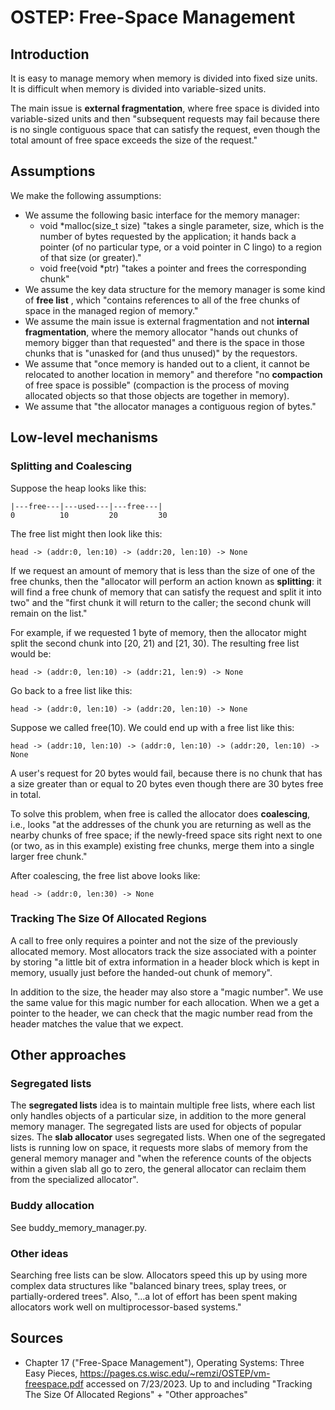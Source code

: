 # OSTEP: Free-Space Management

## Introduction

It is easy to manage memory when memory is divided into fixed size units. It is difficult when memory is divided into variable-sized units.

The main issue is **external fragmentation**, where free space is divided into variable-sized units and then "subsequent requests may fail because there is no single contiguous space that can satisfy the request, even though the total amount of free space exceeds the size of the request."

## Assumptions

We make the following assumptions:
* We assume the following basic interface for the memory manager:
	* void \*malloc(size_t size) "takes a single parameter, size, which is the number of bytes requested by the application; it hands back a pointer (of no particular type, or a void pointer in C lingo) to a region of that size (or greater)."
	* void free(void \*ptr) "takes a pointer and frees the corresponding chunk"
* We assume the key data structure for the memory manager is some kind of **free list** , which "contains references to all of the free chunks of space in the managed region of memory."
* We assume the main issue is external fragmentation and not **internal fragmentation**, where the memory allocator "hands out chunks of memory bigger than that requested" and there is the space in those chunks that is "unasked for (and thus unused)" by the requestors.
* We assume that "once memory is handed out to a client, it cannot be relocated to another location in memory" and therefore "no **compaction** of free space is possible" (compaction is the process of moving allocated objects so that those objects are together in memory).
* We assume that "the allocator manages a contiguous region of bytes."

## Low-level mechanisms

### Splitting and Coalescing

Suppose the heap looks like this:

```
|---free---|---used---|---free---|
0          10         20         30
```

The free list might then look like this:

```
head -> (addr:0, len:10) -> (addr:20, len:10) -> None
```

If we request an amount of memory that is less than the size of one of the free chunks, then the "allocator will perform an action known as **splitting**: it will find a free chunk of memory that can satisfy the request and split it into two" and the "first chunk it will return to the caller; the second chunk will remain on the list."

For example, if we requested 1 byte of memory, then the allocator might split the second chunk into [20, 21) and [21, 30). The resulting free list would be:

```
head -> (addr:0, len:10) -> (addr:21, len:9) -> None
```

Go back to a free list like this:

```
head -> (addr:0, len:10) -> (addr:20, len:10) -> None
```

Suppose we called free(10). We could end up with a free list like this:

```
head -> (addr:10, len:10) -> (addr:0, len:10) -> (addr:20, len:10) -> None
``` 

A user's request for 20 bytes would fail, because there is no chunk that has a size greater than or equal to 20 bytes even though there are 30 bytes free in total.

To solve this problem, when free is called the allocator does **coalescing**, i.e., looks "at the addresses of the chunk you are returning as well as the nearby chunks of free space; if the newly-freed space sits right next to one (or two, as in this example) existing free chunks, merge them into a single larger free chunk."

After coalescing, the free list above looks like:

```
head -> (addr:0, len:30) -> None
```

### Tracking The Size Of Allocated Regions

A call to free only requires a pointer and not the size of the previously allocated memory. Most allocators track the size associated with a pointer by storing "a little bit of extra information in a header block which is kept in memory, usually just before the handed-out chunk of memory".

In addition to the size, the header may also store a "magic number". We use the same value for this magic number for each allocation. When we a get a pointer to the header, we can check that the magic number read from the header matches the value that we expect.

## Other approaches

### Segregated lists

The **segregated lists** idea is to maintain multiple free lists, where each list only handles objects of a particular size, in addition to the more general memory manager. The segregated lists are used for objects of popular sizes. The **slab allocator** uses segregated lists. When one of the segregated lists is running low on space, it requests more slabs of memory from the general memory manager and "when the reference counts of the objects within a given slab all go to zero, the general allocator can reclaim them from the specialized allocator".

### Buddy allocation

See buddy_memory_manager.py.

### Other ideas

Searching free lists can be slow. Allocators speed this up by using more complex data structures like "balanced binary trees, splay trees, or partially-ordered trees". Also, "...a lot of effort has been spent making allocators work well on multiprocessor-based systems."

## Sources

* Chapter 17 ("Free-Space Management"), Operating Systems: Three Easy Pieces, https://pages.cs.wisc.edu/~remzi/OSTEP/vm-freespace.pdf accessed on 7/23/2023. Up to and including "Tracking The Size Of Allocated Regions" + "Other approaches"
